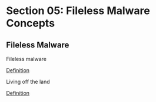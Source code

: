 # Section 05: Fileless Malware Concepts

## Fileless Malware
Fileless malware

[Definition](../definitions/definitions_F.md#fileless-malware)

Living off the land

[Definition](../definitions/definitions_L.md#living-off-the-land)
